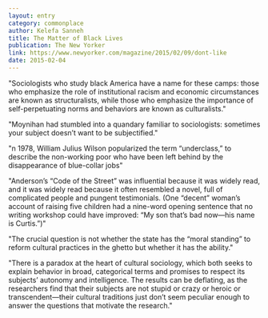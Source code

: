 ```yaml
---
layout: entry
category: commonplace
author: Kelefa Sanneh
title: The Matter of Black Lives
publication: The New Yorker
link: https://www.newyorker.com/magazine/2015/02/09/dont-like
date: 2015-02-04
---
```


"Sociologists who study black America have a name for these camps: those who emphasize the role of institutional racism and economic circumstances are known as structuralists, while those who emphasize the importance of self-perpetuating norms and behaviors are known as culturalists."

"Moynihan had stumbled into a quandary familiar to sociologists: sometimes your subject doesn’t want to be subjectified."

"n 1978, William Julius Wilson popularized the term “underclass,” to describe the non-working poor who have been left behind by the disappearance of blue-collar jobs"

"Anderson’s “Code of the Street” was influential because it was widely read, and it was widely read because it often resembled a novel, full of complicated people and pungent testimonials. (One “decent” woman’s account of raising five children had a nine-word opening sentence that no writing workshop could have improved: “My son that’s bad now—his name is Curtis.”)"

"The crucial question is not whether the state has the “moral standing” to reform cultural practices in the ghetto but whether it has the ability."
 
"There is a paradox at the heart of cultural sociology, which both seeks to explain behavior in broad, categorical terms and promises to respect its subjects’ autonomy and intelligence. The results can be deflating, as the researchers find that their subjects are not stupid or crazy or heroic or transcendent—their cultural traditions just don’t seem peculiar enough to answer the questions that motivate the research."
